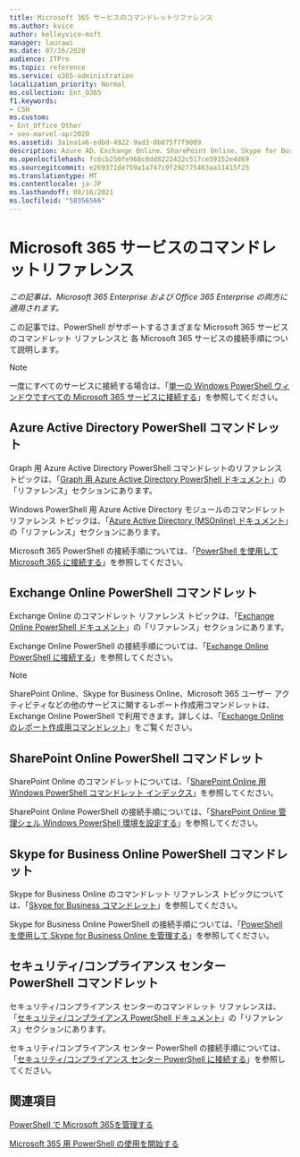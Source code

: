 ```yaml
---
title: Microsoft 365 サービスのコマンドレットリファレンス
ms.author: kvice
author: kelleyvice-msft
manager: laurawi
ms.date: 07/16/2020
audience: ITPro
ms.topic: reference
ms.service: o365-administration
localization_priority: Normal
ms.collection: Ent_O365
f1.keywords:
- CSH
ms.custom:
- Ent_Office_Other
- seo-marvel-apr2020
ms.assetid: 3a1ea1a6-edbd-4922-9ad3-0b075f7f9009
description: Azure AD、Exchange Online、SharePoint Online、Skype for Business Online の Microsoft 365 PowerShell コマンドレット リファレンスに関するトピックをご覧ください。
ms.openlocfilehash: fc6cb250fe968c8dd8222422c517ce59352e4d69
ms.sourcegitcommit: e269371de759a1a747c9f292775463aa11415f25
ms.translationtype: MT
ms.contentlocale: ja-JP
ms.lasthandoff: 08/16/2021
ms.locfileid: "58356566"
---
```

# <a name="cmdlet-references-for-microsoft-365-services"></a>Microsoft 365 サービスのコマンドレットリファレンス

*この記事は、Microsoft 365 Enterprise および Office 365 Enterprise の両方に適用されます。*

この記事では、PowerShell がサポートするさまざまな Microsoft 365 サービスのコマンドレット リファレンスと 各 Microsoft 365 サービスの接続手順について説明します。

> [!NOTE]
> 一度にすべてのサービスに接続する場合は、「[単一の Windows PowerShell ウィンドウですべての Microsoft 365 サービスに接続する](connect-to-all-microsoft-365-services-in-a-single-windows-powershell-window.md)」を参照してください。

## <a name="azure-active-directory-powershell-cmdlets"></a>Azure Active Directory PowerShell コマンドレット

Graph 用 Azure Active Directory PowerShell コマンドレットのリファレンス トピックは、「[Graph 用 Azure Active Directory PowerShell ドキュメント](/powershell/azure/active-directory/install-adv2)」の「リファレンス」セクションにあります。

Windows PowerShell 用 Azure Active Directory モジュールのコマンドレット リファレンス トピックは、「[Azure Active Directory (MSOnline) ドキュメント](/powershell/azure/active-directory/overview)」の「リファレンス」セクションにあります。

Microsoft 365 PowerShell の接続手順については、「[PowerShell を使用して Microsoft 365 に接続する](connect-to-microsoft-365-powershell.md)」を参照してください。

## <a name="exchange-online-powershell-cmdlets"></a>Exchange Online PowerShell コマンドレット

Exchange Online のコマンドレット リファレンス トピックは、「[Exchange Online PowerShell ドキュメント](/powershell/exchange/exchange-online-powershell)」の「リファレンス」セクションにあります。

Exchange Online PowerShell の接続手順については、「[Exchange Online PowerShell に接続する](/powershell/exchange/connect-to-exchange-online-powershell)」を参照してください。

> [!NOTE]
> SharePoint Online、Skype for Business Online、Microsoft 365 ユーザー アクティビティなどの他のサービスに関するレポート作成用コマンドレットは、Exchange Online PowerShell で利用できます。詳しくは、「[Exchange Online のレポート作成用コマンドレット](/powershell/exchange/exchange-online-powershell)」をご覧ください。

## <a name="sharepoint-online-powershell-cmdlets"></a>SharePoint Online PowerShell コマンドレット

SharePoint Online のコマンドレットについては、「[SharePoint Online 用 Windows PowerShell コマンドレット インデックス](/powershell/module/sharepoint-online/)」を参照してください。

SharePoint Online PowerShell の接続手順については、「[SharePoint Online 管理シェル Windows PowerShell 環境を設定する](/powershell/sharepoint/sharepoint-online/connect-sharepoint-online)」を参照してください。

## <a name="skype-for-business-online-powershell-cmdlets"></a>Skype for Business Online PowerShell コマンドレット

Skype for Business Online のコマンドレット リファレンス トピックについては、「[Skype for Business コマンドレット](/previous-versions//mt228132(v=technet.10))」を参照してください。

Skype for Business Online PowerShell の接続手順については、「[PowerShell を使用して Skype for Business Online を管理する](manage-skype-for-business-online-with-microsoft-365-powershell.md)」を参照してください。

## <a name="security--compliance-center-powershell-cmdlets"></a>セキュリティ/コンプライアンス センター PowerShell コマンドレット

セキュリティ/コンプライアンス センターのコマンドレット リファレンスは、「[セキュリティ/コンプライアンス PowerShell ドキュメント](/powershell/exchange/scc-powershell)」の「リファレンス」セクションにあります。

セキュリティ/コンプライアンス センター PowerShell の接続手順については、「[セキュリティ/コンプライアンス センター PowerShell に接続する](/powershell/exchange/connect-to-scc-powershell)」を参照してください。

## <a name="see-also"></a>関連項目

[PowerShell で Microsoft 365を管理する](manage-microsoft-365-with-microsoft-365-powershell.md)

[Microsoft 365 用 PowerShell の使用を開始する](getting-started-with-microsoft-365-powershell.md)